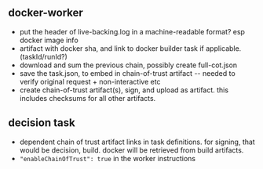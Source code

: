 docker-worker
-------------

* put the header of live-backing.log in a machine-readable format?  esp docker image info
 * artifact with docker sha, and link to docker builder task if applicable. (taskId/runId?)
* download and sum the previous chain, possibly create full-cot.json
* save the task.json, to embed in chain-of-trust artifact -- needed to verify original request + non-interactive etc
* create chain-of-trust artifact(s), sign, and upload as artifact.  this includes checksums for all other artifacts.

decision task
-------------
* dependent chain of trust artifact links in task definitions.  for signing, that would be decision, build. docker will be retrieved from build artifacts.
* `"enableChainOfTrust": true` in the worker instructions
